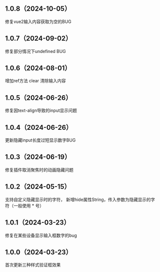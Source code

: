 ## 1.0.8（2024-10-05）
修复vue2输入内容获取为空的BUG
## 1.0.7（2024-09-02）
修复部分情况下undefined BUG
## 1.0.6（2024-08-01）
增加ref方法 clear 清除输入内容
## 1.0.5（2024-06-26）
修复因text-align导致的input显示问题
## 1.0.4（2024-06-26）
更新隐藏input长度过短显示数字BUG
## 1.0.3（2024-06-19）
修复插件取消聚焦时的动画隐藏问题
## 1.0.2（2024-05-15）
支持自定义隐藏显示时的字符， 新增hide属性String，传入参数为隐藏显示的字符（一般使用 * 号）
## 1.0.1（2024-03-23）
修复在某些设备显示输入框数字的bug
## 1.0.0（2024-03-23）
首次更新三种样式验证框效果

